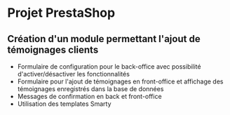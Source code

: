 <h1> Projet PrestaShop </h1>

<h2> Création d'un module permettant l'ajout de témoignages clients</h2>

<ul>
<li>Formulaire de configuration pour le back-office avec possibilité d'activer/désactiver les fonctionnalités</li>
<li>Formulaire pour l'ajout de témoignages en front-office et affichage des témoignages enregistrés dans la base de données</li>
<li>Messages de confirmation en back et front-office</li>
<li>Utilisation des templates Smarty</li>
</ul>
